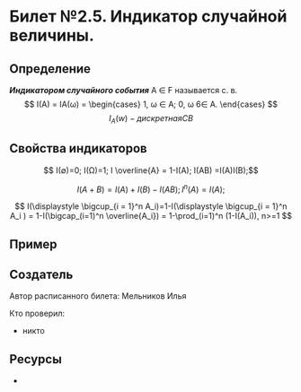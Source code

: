 # Билет №2.5. Индикатор случайной величины.

## Определение

***Индикатором случайного события*** A ∈ F называется с. в.
$$ I(A) = IA(ω) =
\begin{cases}
  1, ω ∈ A;
  0, ω 6∈ A.
\end{cases}
$$
$$ I_A (w) - дискретная СВ$$

## Свойства индикаторов
$$ I(∅)=0; I(Ω)=1; I \overline{A} = 1-I(A); I(AB) =I(A)I(B);$$

$$ I(A+B)=I(A)+I(B)-I(AB); I^n(A)=I(A);$$

$$ I(\displaystyle \bigcup_{i = 1}^n A_i)=1-I(\displaystyle \bigcup_{i = 1}^n A_i ) = 1-I(\bigcap_(i=1)^n \overline{A_i}) = 1-\prod_(i=1)^n (1-I(A_i)), n>=1 $$

## Пример

## Создатель

Автор расписанного билета: Мельников Илья

Кто проверил:
- никто

## Ресурсы
-

